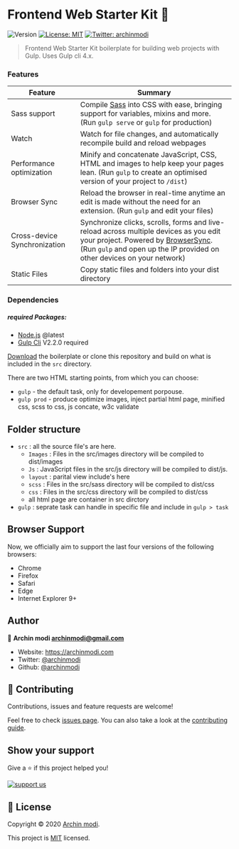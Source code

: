 # Frontend Web Starter Kit 👋

![Version](https://img.shields.io/badge/version-1.0.0-blue.svg?cacheSeconds=2592000)
[![License: MIT](https://img.shields.io/badge/License-MIT-yellow.svg)](https://github.com/archinmodi/Frontend-web-starter-kit/blob/master/LICENSE)
[![Twitter: archinmodi](https://img.shields.io/twitter/follow/archinmodi.svg?style=social)](https://twitter.com/archinmodi)

> Frontend Web Starter Kit boilerplate for building web projects with Gulp. Uses Gulp cli 4.x.

### Features

| Feature                      | Summary                                                                                                                                                                                                                         |
| ---------------------------- | ------------------------------------------------------------------------------------------------------------------------------------------------------------------------------------------------------------------------------- |
| Sass support                 | Compile [Sass](http://sass-lang.com/) into CSS with ease, bringing support for variables, mixins and more. (Run `gulp serve` or `gulp` for production)                                                                          |
| Watch                        | Watch for file changes, and automatically recompile build and reload webpages                                                                                                                                                   |
| Performance optimization     | Minify and concatenate JavaScript, CSS, HTML and images to help keep your pages lean. (Run `gulp` to create an optimised version of your project to `/dist`)                                                                    |
| Browser Sync                 | Reload the browser in real-time anytime an edit is made without the need for an extension. (Run `gulp` and edit your files)                                                                                                     |
| Cross-device Synchronization | Synchronize clicks, scrolls, forms and live-reload across multiple devices as you edit your project. Powered by [BrowserSync](http://browsersync.io). (Run `gulp` and open up the IP provided on other devices on your network) |
| Static Files                 | Copy static files and folders into your dist directory                                                                                                                                                                          |

### Dependencies

##### required Packages:

- [Node.js](http://nodejs.org/) @latest
- [Gulp Cli](http://gulpjs.com/) V2.2.0 required

[Download](https://github.com/Archin-modi/Frontend-web-starter-kit/releases/latest) the boilerplate or clone this repository and build on what is included in the `src` directory.

There are two HTML starting points, from which you can choose:

- `gulp` - the default task, only for developement porpouse.
- `gulp prod` - produce optimize images, inject partial html page, minified css, scss to css, js concate, w3c validate

## Folder structure

- `src` : all the source file's are here.
  - `Images` : Files in the src/images directory will be compiled to dist/images
  - `Js` : JavaScript files in the src/js directory will be compiled to dist/js.
  - `layout` : parital view include's here
  - `scss` : Files in the src/sass directory will be compiled to dist/css
  - `css` : Files in the src/css directory will be compiled to dist/css
  - all html page are container in src dirctory
- `gulp` : seprate task can handle in specific file and include in `gulp > task`

## Browser Support

Now, we officially aim to support the last four versions of the following browsers:

- Chrome
- Firefox
- Safari
- Edge
- Internet Explorer 9+

## Author

👤 **Archin modi <archinmodi@gmail.com>**

- Website: https://archinmodi.com
- Twitter: [@archinmodi](https://twitter.com/archinmodi)
- Github: [@archinmodi](https://github.com/archinmodi)

## 🤝 Contributing

Contributions, issues and feature requests are welcome!

Feel free to check [issues page](https://github.com/archinmodi/Frontend-web-starter-kit/issues). You can also take a look at the [contributing guide](https://github.com/archinmodi/Frontend-web-starter-kit/CONTRIBUTES.MD).

## Show your support

Give a ⭐️ if this project helped you!

[![support us](https://c5.patreon.com/external/logo/become_a_patron_button@2x.png)](https://www.patreon.com/archinmodi)

## 📝 License

Copyright © 2020 [Archin modi](https://github.com/archinmodi).

This project is [MIT](https://github.com/archinmodi/Frontend-web-starter-kit/blob/master/LICENSE) licensed.
